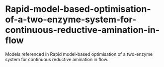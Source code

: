 # Rapid-model-based-optimisation-of-a-two-enzyme-system-for-continuous-reductive-amination-in-flow
Models referenced in Rapid model-based optimisation of a two-enzyme system for continuous reductive amination in flow.

